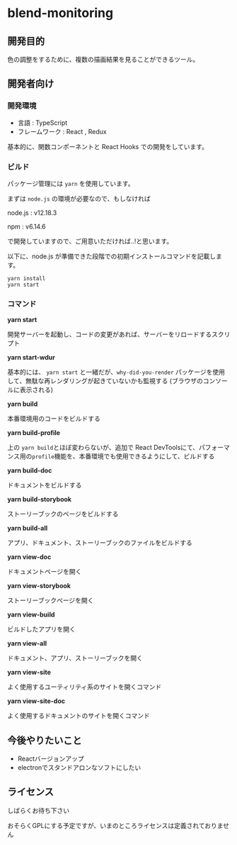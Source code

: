 # blend-monitoring

## 開発目的

色の調整をするために、複数の描画結果を見ることができるツール。

## 開発者向け

### 開発環境

* 言語 : TypeScript
* フレームワーク : React , Redux

基本的に、関数コンポーネントと React Hooks での開発をしています。

### ビルド

パッケージ管理には `yarn` を使用しています。

まずは `node.js` の環境が必要なので、もしなければ

node.js : v12.18.3

npm : v6.14.6

で開発していますので、ご用意いただければ..!と思います。

以下に、node.js が準備できた段階での初期インストールコマンドを記載します。

```
yarn install
yarn start
```

### コマンド

**yarn start**

開発サーバーを起動し、コードの変更があれば、サーバーをリロードするスクリプト

**yarn start-wdur**

基本的には、 `yarn start` と一緒だが、`why-did-you-render` パッケージを使用して、無駄な再レンダリングが起きていないかも監視する (ブラウザのコンソールに表示される)

**yarn build**

本番環境用のコードをビルドする

**yarn build-profile**

上の `yarn build`とほぼ変わらないが、追加で React DevToolsにて、パフォーマンス用の`profile`機能を、本番環境でも使用できるようにして、ビルドする

**yarn build-doc**

ドキュメントをビルドする

**yarn build-storybook**

ストーリーブックのページをビルドする

**yarn build-all**

アプリ、ドキュメント、ストーリーブックのファイルをビルドする

**yarn view-doc**

ドキュメントページを開く

**yarn view-storybook**

ストーリーブックページを開く

**yarn view-build**

ビルドしたアプリを開く

**yarn view-all**

ドキュメント、アプリ、ストーリーブックを開く

**yarn view-site**

よく使用するユーティリティ系のサイトを開くコマンド

**yarn view-site-doc**

よく使用するドキュメントのサイトを開くコマンド

## 今後やりたいこと

* Reactバージョンアップ
* electronでスタンドアロンなソフトにしたい

## ライセンス
しばらくお待ち下さい

おそらくGPLにする予定ですが、いまのところライセンスは定義されておりません
